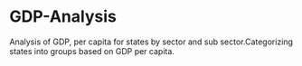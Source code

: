# GDP-Analysis
Analysis of GDP, per capita for states by sector and sub sector.Categorizing states into groups based on  GDP per capita.
